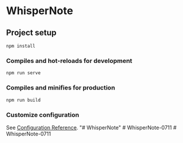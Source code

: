 # WhisperNote

## Project setup
```
npm install
```

### Compiles and hot-reloads for development
```
npm run serve
```

### Compiles and minifies for production
```
npm run build
```

### Customize configuration
See [Configuration Reference](https://cli.vuejs.org/config/).
"# WhisperNote" 
#   W h i s p e r N o t e - 0 7 1 1  
 #   W h i s p e r N o t e - 0 7 1 1  
 